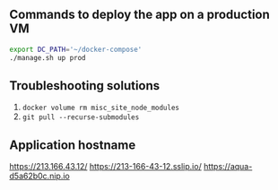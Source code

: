 
## Commands to deploy the app on a production VM

``` bash
export DC_PATH='~/docker-compose'
./manage.sh up prod
```
## Troubleshooting solutions
1. `docker volume rm misc_site_node_modules`
2. `git pull --recurse-submodules`


## Application hostname 
https://213.166.43.12/
https://213-166-43-12.sslip.io/
https://aqua-d5a62b0c.nip.io